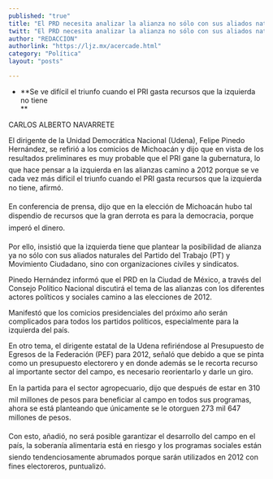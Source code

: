 ```yaml
---
published: "true"
title: "El PRD necesita analizar la alianza no sólo con sus aliados naturales: Pinedo"
twitt: "El PRD necesita analizar la alianza no sólo con sus aliados naturales: Pinedo"
author: "REDACCION"
authorlink: "https://ljz.mx/acercade.html"
category: "Política"
layout: "posts"

---
```


*   **Se ve difícil el triunfo cuando el PRI gasta recursos que la izquierda no tiene  
    **


  CARLOS ALBERTO NAVARRETE



  El dirigente de la Unidad Democrática Nacional (Udena), Felipe Pinedo Hernández, se refirió a los comicios de Michoacán y dijo que en vista de los resultados preliminares es muy probable que el PRI gane la gubernatura, lo que hace pensar a la izquierda en las alianzas camino a 2012 porque se ve cada vez más difícil el triunfo cuando el PRI gasta recursos que la izquierda no tiene, afirmó.



  En conferencia de prensa, dijo que en la elección de Michoacán hubo tal dispendio de recursos que la gran derrota es para la democracia, porque imperó el dinero.



  Por ello, insistió que la izquierda tiene que plantear la posibilidad de alianza ya no sólo con sus aliados naturales del Partido del Trabajo (PT) y Movimiento Ciudadano, sino con organizaciones civiles y sindicatos.



  Pinedo Hernández informó que el PRD en la Ciudad de México, a través del Consejo Político Nacional discutirá el tema de las alianzas con los diferentes actores políticos y sociales camino a las elecciones de 2012.



  Manifestó que los comicios presidenciales del próximo año serán complicados para todos los partidos políticos, especialmente para la izquierda del país.



  En otro tema, el dirigente estatal de la Udena refiriéndose al Presupuesto de Egresos de la Federación (PEF) para 2012, señaló que debido a que se pinta como un presupuesto electorero y en donde además se le recorta recurso al importante sector del campo, es necesario reorientarlo y darle un giro.



  En la partida para el sector agropecuario, dijo que después de estar en 310 mil millones de pesos para beneficiar al campo en todos sus programas, ahora se está planteando que únicamente se le otorguen 273 mil 647 millones de pesos.



  Con esto, añadió, no será posible garantizar el desarrollo del campo en el país, la soberanía alimentaria está en riesgo y los programas sociales están siendo tendenciosamente abrumados porque sarán utilizados en 2012 con fines electoreros, puntualizó.


